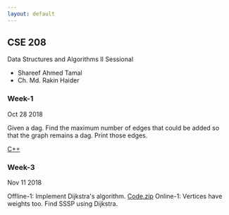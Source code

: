 ```yaml
---
layout: default
---
```


## CSE 208

Data Structures and Algorithms II Sessional
- Shareef Ahmed Tamal
- Ch. Md. Rakin Haider

### Week-1
Oct 28 2018

Given a dag. Find the maximum number of edges that could be added so that the graph remains a dag. Print those edges.

[C++](https://pastebin.com/ECENezR8)

### Week-3
Nov 11 2018

Offline-1: Implement Dijkstra's algorithm. [Code.zip](../Offline-1/1605019.zip)
Online-1: Vertices have weights too. Find SSSP using Dijkstra.
